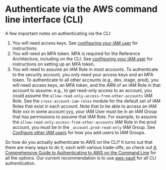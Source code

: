 # Authenticate via the AWS command line interface (CLI)

A few important notes on authenticating via the CLI:

1. You will need access keys. See [configuring your IAM user](../setup-auth/#step-2-configure-your-iam-user) for instructions.
1. You will need an MFA token. MFA is required for the Reference Architecture, including on the CLI. See [configuring your IAM user](../setup-auth/#step-2-configure-your-iam-user) for instructions on setting up an MFA token.
1. You will need to assume an IAM Role in most accounts. To authenticate to the security account, you only need your access keys and an MFA token. To authenticate to all other accounts (e.g., dev, stage, prod), you will need access keys, an MFA token, and the ARN of an IAM Role in that account to assume: e.g., to get read-only access to an account, you could assume the `allow-read-only-access-from-other-accounts` IAM Role. See the `cross-account-iam-roles` module for the default set of IAM Roles that exist in each account. Note that to be able to access an IAM Role xxx in some account yyy, your IAM User must be in an IAM Group that has permissions to assume that IAM Role. For example, to assume the `allow-read-only-access-from-other-accounts` IAM Role in the prod account, you must be in the `_account.prod-read-only` IAM Group. See [Configure other IAM users](../setup-auth/#step-3-configure-other-iam-users) for how you add users to IAM Groups.

So how do you actually authenticate to AWS on the CLI? It turns out that there are many ways to do it, each with various trade-offs, so check out [A Comprehensive Guide to Authenticating to AWS on the Command Line](https://blog.gruntwork.io/a-comprehensive-guide-to-authenticating-to-aws-on-the-command-line-63656a686799) for all the options. Our current recommendation is to use [aws-vault](https://github.com/99designs/aws-vault) for all CLI authentication.
